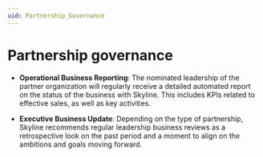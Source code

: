 ```yaml
---
uid: Partnership_Governance
---
```


# Partnership governance

- **Operational Business Reporting**: The nominated leadership of the partner organization will regularly receive a detailed automated report on the status of the business with Skyline. This includes KPIs related to effective sales, as well as key activities.

- **Executive Business Update**: Depending on the type of partnership, Skyline recommends regular leadership business reviews as a retrospective look on the past period and a moment to align on the ambitions and goals moving forward.
